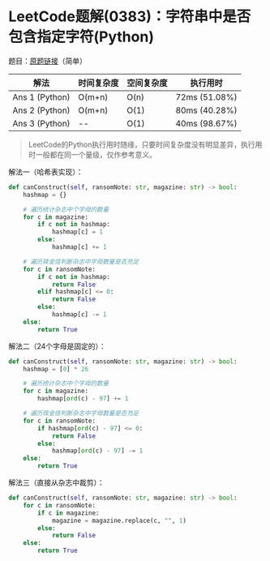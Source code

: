 # LeetCode题解(0383)：字符串中是否包含指定字符(Python)

题目：[原题链接](https://leetcode-cn.com/problems/ransom-note/)（简单）

| 解法           | 时间复杂度 | 空间复杂度 | 执行用时      |
| -------------- | ---------- | ---------- | ------------- |
| Ans 1 (Python) | O(m+n)     | O(n)       | 72ms (51.08%) |
| Ans 2 (Python) | O(m+n)     | O(1)       | 80ms (40.28%) |
| Ans 3 (Python) | --         | O(1)       | 40ms (98.67%) |

>  LeetCode的Python执行用时随缘，只要时间复杂度没有明显差异，执行用时一般都在同一个量级，仅作参考意义。

解法一（哈希表实现）：

```python
def canConstruct(self, ransomNote: str, magazine: str) -> bool:
    hashmap = {}

    # 遍历统计杂志中个字母的数量
    for c in magazine:
        if c not in hashmap:
            hashmap[c] = 1
        else:
            hashmap[c] += 1

    # 遍历赎金信判断杂志中字母数量是否充足
    for c in ransomNote:
        if c not in hashmap:
            return False
        elif hashmap[c] <= 0:
            return False
        else:
            hashmap[c] -= 1
    else:
        return True
```

解法二（24个字母是固定的）：

```python
def canConstruct(self, ransomNote: str, magazine: str) -> bool:
    hashmap = [0] * 26

    # 遍历统计杂志中个字母的数量
    for c in magazine:
        hashmap[ord(c) - 97] += 1

    # 遍历赎金信判断杂志中字母数量是否充足
    for c in ransomNote:
        if hashmap[ord(c) - 97] <= 0:
            return False
        else:
            hashmap[ord(c) - 97] -= 1
    else:
        return True
```

解法三（直接从杂志中裁剪）：

```python
def canConstruct(self, ransomNote: str, magazine: str) -> bool:
    for c in ransomNote:
        if c in magazine:
            magazine = magazine.replace(c, "", 1)
        else:
            return False
    else:
        return True
```



